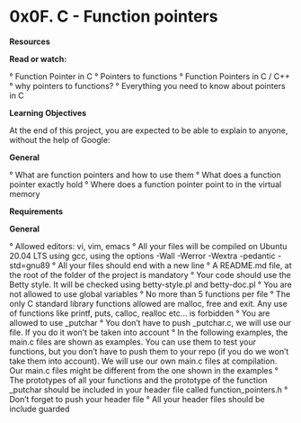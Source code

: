 # **0x0F. C - Function pointers**

**Resources**

**Read or watch:**

° Function Pointer in C
° Pointers to functions
° Function Pointers in C / C++
° why pointers to functions?
° Everything you need to know about pointers in C

**Learning Objectives**

At the end of this project, you are expected to be able to explain to anyone, without the help of Google:

**General**

° What are function pointers and how to use them
° What does a function pointer exactly hold
° Where does a function pointer point to in the virtual memory

**Requirements**

**General**

° Allowed editors: vi, vim, emacs
° All your files will be compiled on Ubuntu 20.04 LTS using gcc, using the options -Wall -Werror -Wextra -pedantic -std=gnu89
° All your files should end with a new line
° A README.md file, at the root of the folder of the project is mandatory
° Your code should use the Betty style. It will be checked using betty-style.pl and betty-doc.pl
° You are not allowed to use global variables
° No more than 5 functions per file
° The only C standard library functions allowed are malloc, free and exit. Any use of functions like printf, puts, calloc, realloc etc… is forbidden
° You are allowed to use _putchar
° You don’t have to push _putchar.c, we will use our file. If you do it won’t be taken into account
° In the following examples, the main.c files are shown as examples. You can use them to test your functions, but you don’t have to push them to your repo (if you do we won’t take them into account). We will use our own main.c files at compilation. Our main.c files might be different from the one shown in the examples
° The prototypes of all your functions and the prototype of the function _putchar should be included in your header file called function_pointers.h
° Don’t forget to push your header file
° All your header files should be include guarded
